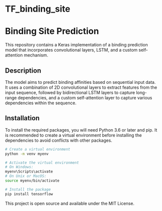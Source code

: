 # TF_binding_site


# Binding Site Prediction 

This repository contains a Keras implementation of a binding prediction model that incorporates convolutional layers, LSTM, and a custom self-attention mechanism.

## Description

The model aims to predict binding affinities based on sequential input data. It uses a combination of 2D convolutional layers to extract features from the input sequence, followed by bidirectional LSTM layers to capture long-range dependencies, and a custom self-attention layer to capture various dependencies within the sequence.

## Installation

To install the required packages, you will need Python 3.6 or later and pip. It is recommended to create a virtual environment before installing the dependencies to avoid conflicts with other packages.

```bash
# Create a virtual environment
python -m venv myenv

# Activate the virtual environment
# On Windows:
myenv\Scripts\activate
# On Unix or MacOS:
source myenv/bin/activate

# Install the package
pip install tensorflow
```

This project is open source and available under the MIT License.
